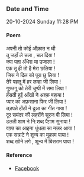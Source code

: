 ### Date and Time

20-10-2024 Sunday 11:28 PM

#### Poem

अपनी तो कोई औक़ात न थी   <br />
तू जहाँ ले चला , चल दिया ! <br />
क्या पता अँधेरा या उजाला ! <br />
एक तू ही तो है मेरा छलिया ! <br />
जिस ने दिल को पूरा छू लिया ! <br />
तेरे पहलू में हर लम्हा जी लिया ! <br />
गुफ़्तगू को तेरी चुप्पी में समा लिया ! <br />
हँसती हुई आँखों ने अश्क़ बहाया ! <br />
प्यार का अफ़साना फिर जी लिया ! <br />
तड़पते होंठों ने दुआ का गीत गाया ! <br />
दूर समंदर की लहरोंने सूरज पी लिया ! <br />
ढलती शाम ने नि:शब्द पैग़ाम सुनाया ! <br />
वक़्त का आइना धुंधला सा नज़र आया ! <br />
एक सन्नाटे ने शून्य का मुक़ाम पाया ! <br />
शब्द खोने लगे , शून्य में बिसराम पाया !

#### Reference

* [Facebook](https://www.facebook.com/share/p/b8h7b45vvw32HsvD/)

